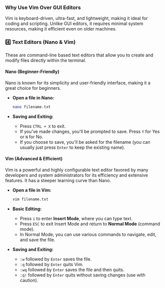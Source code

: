 ### Why Use Vim Over GUI Editors

Vim is keyboard-driven, ultra-fast, and lightweight, making it ideal for coding and scripting. Unlike GUI editors, it requires minimal system resources, making it efficient even on older machines. 

### 4️⃣ Text Editors (Nano & Vim)

These are command-line based text editors that allow you to create and modify files directly within the terminal.

#### Nano (Beginner-Friendly)

Nano is known for its simplicity and user-friendly interface, making it a great choice for beginners.

* **Open a file in Nano:**
    ```bash
    nano filename.txt
    ```

* **Saving and Exiting:**
    * Press `CTRL + X` to exit.
    * If you've made changes, you'll be prompted to save. Press `Y` for Yes or `N` for No.
    * If you choose to save, you'll be asked for the filename (you can usually just press `Enter` to keep the existing name).

#### Vim (Advanced & Efficient)

Vim is a powerful and highly configurable text editor favored by many developers and system administrators for its efficiency and extensive features. It has a steeper learning curve than Nano.

* **Open a file in Vim:**
    ```bash
    vim filename.txt
    ```

* **Basic Editing:**
    * Press `i` to enter **Insert Mode**, where you can type text.
    * Press `ESC` to exit Insert Mode and return to **Normal Mode** (command mode).
    * In Normal Mode, you can use various commands to navigate, edit, and save the file.

* **Saving and Exiting:**
    * `:w` followed by `Enter` saves the file.
    * `:q` followed by `Enter` quits Vim.
    * `:wq` followed by `Enter` saves the file and then quits.
    * `:q!` followed by `Enter` quits without saving changes (use with caution).
